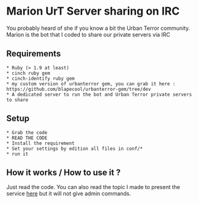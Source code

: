 Marion UrT Server sharing on IRC
================================

You probably heard of she if you know a bit the Urban Terror community. Marion is the bot that I coded to share our private servers via IRC


## Requirements
	* Ruby (> 1.9 at least)
	* cinch ruby gem
	* cinch-identify ruby gem
	* my custom version of urbanterror gem, you can grab it here : https://github.com/blapecool/urbanterror-gem/tree/dev
	* A dedicated server to run the bot and Urban Terror private servers to share


## Setup 
	* Grab the code
	* READ THE CODE
	* Install the requirement
	* Set your settings by edition all files in conf/*
	* run it

## How it works / How to use it ?
Just read the code.
You can also read the topic I made to present the service [here](http://www.urbanterror.info/forums/topic/30605-urban-terror-42-private-server-sharing/) but it will not give admin commands.
